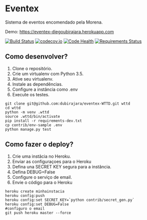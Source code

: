 # Eventex

Sistema de eventos encomendado pela Morena.

Demo: https://eventex-diegoubirajara.herokuapp.com

[![Build Status](https://travis-ci.org/dubirajara/eventex-WTTD.svg?branch=master)](https://travis-ci.org/dubirajara/eventex-WTTD)
[![codecov.io](https://codecov.io/github/dubirajara/eventex-WTTD/coverage.svg?branch=master)](https://codecov.io/github/dubirajara/eventex-WTTD?branch=master)
[![Code Health](https://landscape.io/github/dubirajara/eventex-WTTD/master/landscape.svg?style=flat)](https://landscape.io/github/dubirajara/eventex-WTTD/master)
[![Requirements Status](https://requires.io/github/dubirajara/eventex-WTTD/requirements.svg?branch=master)](https://requires.io/github/dubirajara/eventex-WTTD/requirements/?branch=master)


## Como desenvolver?

1. Clone o repositório.
2. Crie um virtualenv com Python 3.5.
3. Ative seu virtualenv.
4. Instale as dependências.
5. Configure a instância como .env
6. Execute os testes.

```console
git clone git@github.com:dubirajara/eventex-WTTD.git wttd    
cd wttd         
python -m venv .wttd       
source .wttd/bin/activate  
pip install -r requirements-dev.txt  
cp contrib/env-sample .env  
python manage.py test  
```

## Como fazer o deploy?

1. Crie uma instâcia no Heroku.
2. Enviar as configuraçoes para o Heroku
3. Defina una SECRET KEY segura para a instância.
4. Defina DEBUG=False
5. Configure o serviço de email.
6. Envie o código para o Heroku


```console
heroku create minhainstacia  
heroku config:push  
heroku config:set SECRET_KEY=`python contrib/secret_gen.py`  
heroku config:set DEBUG=False  
#configuro o email
git push heroku master --force  
```

